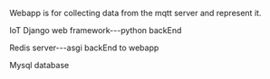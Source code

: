 Webapp is for collecting data from the mqtt server and represent it.

IoT 
Django web framework---python backEnd

Redis server---asgi backEnd to webapp

Mysql database
